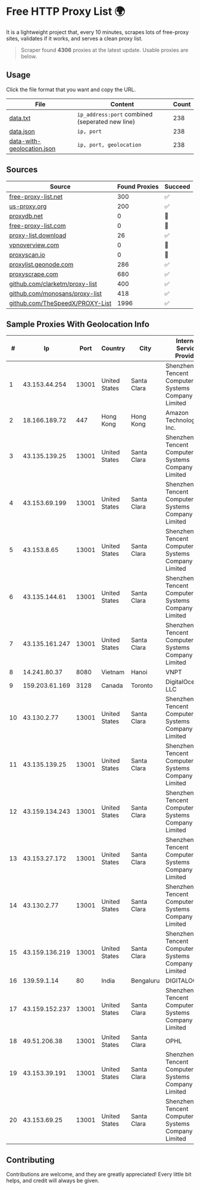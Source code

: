 
# Free HTTP Proxy List 🌍

It is a lightweight project that, every 10 minutes, scrapes lots of free-proxy sites, validates if it works, and serves a clean proxy list.


> Scraper found **4306** proxies at the latest update. Usable proxies are below.

## Usage

Click the file format that you want and copy the URL.


|File|Content|Count|
|----|-------|-----|
|[data.txt](https://raw.githubusercontent.com/themiralay/Proxy-List-World/master/data.txt)|`ip_address:port` combined (seperated new line)|238|
|[data.json](https://raw.githubusercontent.com/themiralay/Proxy-List-World/master/data.json)|`ip, port`|238|
|[data-with-geolocation.json](https://raw.githubusercontent.com/themiralay/Proxy-List-World/master/data-with-geolocation.json)|`ip, port, geolocation`|238|

## Sources

|Source|Found Proxies|Succeed|
|------|-------------|-------|
|[free-proxy-list.net](https://free-proxy-list.net)|300|✅|
|[us-proxy.org](https://www.us-proxy.org)|200|✅|
|[proxydb.net](http://proxydb.net)|0|🚫|
|[free-proxy-list.com](https://free-proxy-list.com/?page=&port=&type%5B%5D=http&type%5B%5D=https&up_time=0&search=Search)|0|🚫|
|[proxy-list.download](https://www.proxy-list.download/HTTP)|26|✅|
|[vpnoverview.com](https://vpnoverview.com/privacy/anonymous-browsing/free-proxy-servers)|0|🚫|
|[proxyscan.io](https://www.proxyscan.io)|0|🚫|
|[proxylist.geonode.com](https://proxylist.geonode.com/api/proxy-list?limit=300&page=1&sort_by=lastChecked&sort_type=desc&protocols=http,https)|286|✅|
|[proxyscrape.com](https://api.proxyscrape.com/v2/?request=displayproxies&protocol=http&timeout=10000&country=all&ssl=all&anonymity=all)|680|✅|
|[github.com/clarketm/proxy-list](https://raw.githubusercontent.com/clarketm/proxy-list/master/proxy-list-raw.txt)|400|✅|
|[github.com/monosans/proxy-list](https://raw.githubusercontent.com/monosans/proxy-list/main/proxies/http.txt)|418|✅|
|[github.com/TheSpeedX/PROXY-List](https://raw.githubusercontent.com/TheSpeedX/PROXY-List/master/http.txt)|1996|✅|


## Sample Proxies With Geolocation Info

|#|Ip|Port|Country|City|Internet Service Provider|
|-|--|----|-------|----|-------------------------|
|1|43.153.44.254|13001|United States|Santa Clara|Shenzhen Tencent Computer Systems Company Limited|
|2|18.166.189.72|447|Hong Kong|Hong Kong|Amazon Technologies Inc.|
|3|43.135.139.25|13001|United States|Santa Clara|Shenzhen Tencent Computer Systems Company Limited|
|4|43.153.69.199|13001|United States|Santa Clara|Shenzhen Tencent Computer Systems Company Limited|
|5|43.153.8.65|13001|United States|Santa Clara|Shenzhen Tencent Computer Systems Company Limited|
|6|43.135.144.61|13001|United States|Santa Clara|Shenzhen Tencent Computer Systems Company Limited|
|7|43.135.161.247|13001|United States|Santa Clara|Shenzhen Tencent Computer Systems Company Limited|
|8|14.241.80.37|8080|Vietnam|Hanoi|VNPT|
|9|159.203.61.169|3128|Canada|Toronto|DigitalOcean, LLC|
|10|43.130.2.77|13001|United States|Santa Clara|Shenzhen Tencent Computer Systems Company Limited|
|11|43.135.139.25|13001|United States|Santa Clara|Shenzhen Tencent Computer Systems Company Limited|
|12|43.159.134.243|13001|United States|Santa Clara|Shenzhen Tencent Computer Systems Company Limited|
|13|43.153.27.172|13001|United States|Santa Clara|Shenzhen Tencent Computer Systems Company Limited|
|14|43.130.2.77|13001|United States|Santa Clara|Shenzhen Tencent Computer Systems Company Limited|
|15|43.159.136.219|13001|United States|Santa Clara|Shenzhen Tencent Computer Systems Company Limited|
|16|139.59.1.14|80|India|Bengaluru|DIGITALOCEAN|
|17|43.159.152.237|13001|United States|Santa Clara|Shenzhen Tencent Computer Systems Company Limited|
|18|49.51.206.38|13001|United States|Santa Clara|OPHL|
|19|43.153.39.191|13001|United States|Santa Clara|Shenzhen Tencent Computer Systems Company Limited|
|20|43.153.69.25|13001|United States|Santa Clara|Shenzhen Tencent Computer Systems Company Limited|



## Contributing

Contributions are welcome, and they are greatly appreciated! Every
little bit helps, and credit will always be given.


